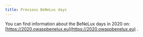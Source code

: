 ```yaml
---
title: Previous BeNeLux days
---
```


You can find information about the BeNeLux days in 2020 on: [https://2020.owaspbenelux.eu](https://2020.owaspbenelux.eu) .
